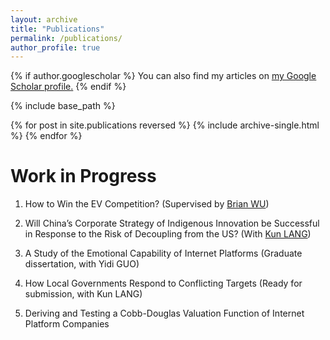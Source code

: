```yaml
---
layout: archive
title: "Publications"
permalink: /publications/
author_profile: true
---
```


{% if author.googlescholar %}
  You can also find my articles on <u><a href="{{author.googlescholar}}">my Google Scholar profile</a>.</u>
{% endif %}

{% include base_path %}

{% for post in site.publications reversed %}
  {% include archive-single.html %}
{% endfor %}

Work in Progress
======
1. How to Win the EV Competition? (Supervised by [Brian WU](https://michiganross.umich.edu/faculty-research/faculty/brian-wu))

2. Will China’s Corporate Strategy of Indigenous Innovation be Successful in Response to the Risk of Decoupling from the US? (With [Kun LANG](http://langkunprc.com))

3. A Study of the Emotional Capability of Internet Platforms (Graduate dissertation, with Yidi GUO)

4. How Local Governments Respond to Conflicting Targets (Ready for submission, with Kun LANG)

5. Deriving and Testing a Cobb-Douglas Valuation Function of Internet Platform Companies



